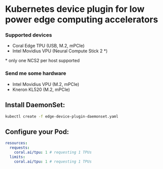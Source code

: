 # Kubernetes device plugin for low power edge computing accelerators

### Supported devices
- Coral Edge TPU (USB, M.2, mPCIe)
- Intel Movidius VPU (Neural Compute Stick 2 \*)

\* only one NCS2 per host supported

### Send me some hardware
- Intel Movidius VPU (M.2, mPCIe)
- Kneron KL520 (M.2, mPCIe)

## Install DaemonSet:
```bash
kubectl create -f edge-device-plugin-daemonset.yaml
```

## Configure your Pod:
```yaml
resources: 
  requests:
    coral.ai/tpu: 1 # requesting 1 TPUs
  limits:
    coral.ai/tpu: 1 # requesting 1 TPUs
```